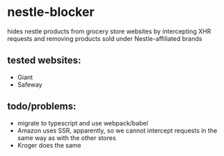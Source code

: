 # nestle-blocker

hides nestle products from grocery store websites by intercepting XHR requests and removing products sold under Nestle-affiliated brands

## tested websites:

- Giant
- Safeway

## todo/problems:

- migrate to typescript and use webpack/babel
- Amazon uses SSR, apparently, so we cannot intercept requests in the same way as with the other stores
- Kroger does the same
